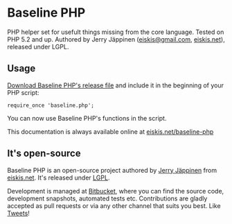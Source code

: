 
# Baseline PHP

PHP helper set for usefult things missing from the core language. Tested on PHP 5.2 and up. Authored by Jerry Jäppinen ([eiskis@gmail.com](mailto:eiskis@gmail.com), [eiskis.net](http://eiskis.net/)), released under LGPL.



## Usage

[Download Baseline PHP's release file](https://bitbucket.org/Eiskis/baseline-php/raw/default/baseline.php) and include it in the beginning of your PHP script:

	require_once 'baseline.php';

You can now use Baseline PHP's functions in the script.

This documentation is always available online at [eiskis.net/baseline-php](http://eiskis.net/baseline-php/)



## It's open-source

Baseline PHP is an open-source project authored by [Jerry Jäppinen](mailto:eiskis@gmail.com) from [eiskis.net](http://eiskis.net/). It's released under [LGPL](http://www.gnu.org/copyleft/lesser.html).

Development is managed at [Bitbucket](http://bitbucket.org/Eiskis/baseline-php/), where you can find the source code, development snapshots, automated tests etc. Contributions are gladly accepted as pull requests or via any other channel that suits you best. Like [Tweets](https://twitter.com/Eiskis)!
